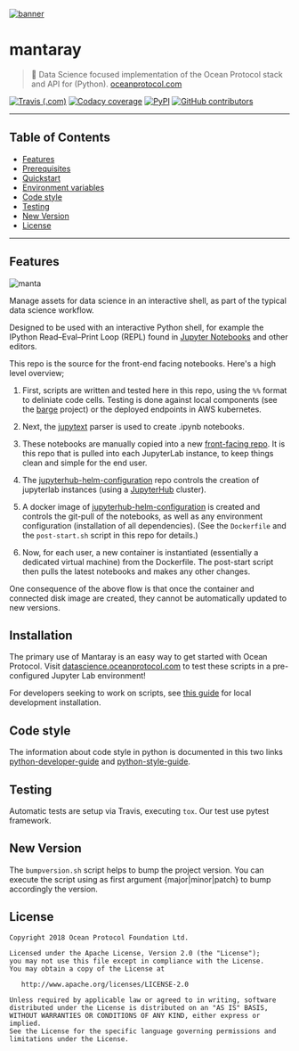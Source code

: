 [![banner](https://raw.githubusercontent.com/oceanprotocol/art/master/github/repo-banner%402x.png)](https://oceanprotocol.com)

# mantaray

>    🐙 Data Science focused implementation of the Ocean Protocol stack and API for (Python).
>    [oceanprotocol.com](https://oceanprotocol.com)

[![Travis (.com)](https://img.shields.io/travis/com/oceanprotocol/mantaray.svg)](https://travis-ci.com/oceanprotocol/mantaray)
[![Codacy coverage](https://img.shields.io/codacy/coverage/de067a9402c64b989c76b27cfc74fefe.svg)](https://app.codacy.com/project/ocean-protocol/mantaray/dashboard)
[![PyPI](https://img.shields.io/pypi/v/mantaray.svg)](https://pypi.org/project/mantaray/)
[![GitHub contributors](https://img.shields.io/github/contributors/oceanprotocol/mantaray.svg)](https://github.com/oceanprotocol/mantaray/graphs/contributors)

---

## Table of Contents

  - [Features](#features)
  - [Prerequisites](#prerequisites)
  - [Quickstart](#quickstart)
  - [Environment variables](#environment-variables)
  - [Code style](#code-style)
  - [Testing](#testing)
  - [New Version](#new-version)
  - [License](#license)

---

## Features
![manta](doc/img/manta_small.jpg)

Manage assets for data science in an interactive shell, as part of the
typical data science workflow.

Designed to be used with an interactive Python shell, for example the IPython
Read–Eval–Print Loop (REPL) found in [Jupyter Notebooks](http://jupyter.org/)
and other editors.

This repo is the source for the front-end facing notebooks. Here's a high level overview; 

1. First, scripts are written and tested here in this repo, using the `%%` 
format to deliniate code cells. Testing is done against local components 
(see the [barge](https://github.com/oceanprotocol/barge) project) or 
the deployed endpoints in AWS kubernetes. 

1. Next, the [jupytext](https://github.com/mwouts/jupytext) parser is used 
to create .ipynb notebooks. 

1. These notebooks are manually copied into a new [front-facing repo](https://github.com/oceanprotocol/mantaray_jupyter). 
It is this repo that is pulled into each JupyterLab instance, to keep things 
clean and simple for the end user. 

1. The [jupyterhub-helm-configuration](https://github.com/oceanprotocol/jupyterhub-helm-configuration) 
repo controls the creation of jupyterlab instances (using a [JupyterHub](https://jupyter.org/hub) cluster). 

1. A docker image of [jupyterhub-helm-configuration](https://github.com/oceanprotocol/jupyterhub-helm-configuration) 
is created and controls the git-pull of the notebooks, as well as any environment 
configuration (installation of all dependencies). (See the `Dockerfile` and 
the `post-start.sh` script in this repo for details.)

1. Now, for each user, a new container is instantiated (essentially a dedicated 
virtual machine) from the Dockerfile. The post-start script then pulls the latest 
notebooks and makes any other changes. 

One consequence of the above flow is that once the container and connected disk 
image are created, they cannot be automatically updated to new versions. 

## Installation

The primary use of Mantaray is an easy way to get started with Ocean Protocol. 
Visit [datascience.oceanprotocol.com](https://datascience.oceanprotocol.com/) to 
test these scripts in a pre-configured Jupyter Lab environment! 

For developers seeking to work on scripts, see [this guide](doc/installation.md) for 
local development installation. 

## Code style

The information about code style in python is documented in this two links 
[python-developer-guide](https://github.com/oceanprotocol/dev-ocean/blob/master/doc/development/python-developer-guide.md)
and [python-style-guide](https://github.com/oceanprotocol/dev-ocean/blob/master/doc/development/python-style-guide.md).
​    

## Testing

Automatic tests are setup via Travis, executing `tox`.
Our test use pytest framework.

## New Version

The `bumpversion.sh` script helps to bump the project version. You can execute the 
script using as first argument {major|minor|patch} to bump accordingly the version.

## License

```
Copyright 2018 Ocean Protocol Foundation Ltd.

Licensed under the Apache License, Version 2.0 (the "License");
you may not use this file except in compliance with the License.
You may obtain a copy of the License at

   http://www.apache.org/licenses/LICENSE-2.0

Unless required by applicable law or agreed to in writing, software
distributed under the License is distributed on an "AS IS" BASIS,
WITHOUT WARRANTIES OR CONDITIONS OF ANY KIND, either express or implied.
See the License for the specific language governing permissions and
limitations under the License.

```
